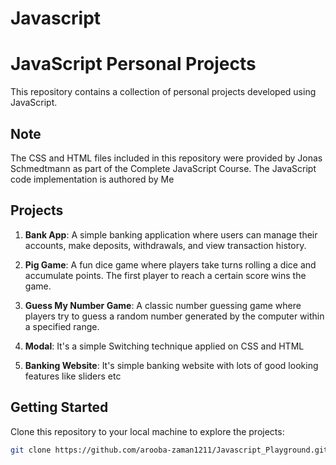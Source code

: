 # Javascript

# JavaScript Personal Projects

This repository contains a collection of personal projects developed using JavaScript.

## Note

The CSS and HTML files included in this repository were provided by Jonas Schmedtmann as part of the Complete JavaScript Course. The JavaScript code implementation is authored by Me

## Projects

1. **Bank App**: A simple banking application where users can manage their accounts, make deposits, withdrawals, and view transaction history.

2. **Pig Game**: A fun dice game where players take turns rolling a dice and accumulate points. The first player to reach a certain score wins the game.

3. **Guess My Number Game**: A classic number guessing game where players try to guess a random number generated by the computer within a specified range.

4. **Modal**: It's a simple Switching technique applied on CSS and HTML

5. **Banking Website**: It's simple banking website with lots of good looking features like sliders etc

## Getting Started

Clone this repository to your local machine to explore the projects:

```bash
git clone https://github.com/arooba-zaman1211/Javascript_Playground.git
